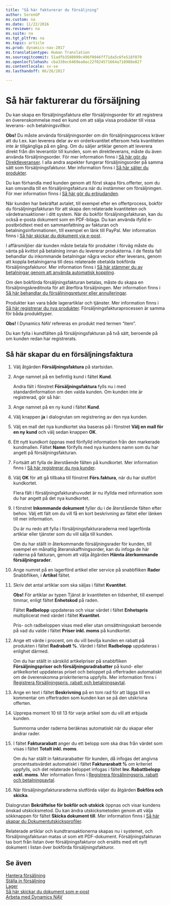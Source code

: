 ```yaml
---
title: "Så här fakturerar du försäljning"
author: SorenGP
ms.custom: na
ms.date: 11/22/2016
ms.reviewer: na
ms.suite: na
ms.tgt_pltfrm: na
ms.topic: article
ms.prod: dynamics-nav-2017
ms.translationtype: Human Translation
ms.sourcegitcommit: 51adfb3588099c496f0946ff71da5c6fe518f070
ms.openlocfilehash: cba338ec6469ea0ac22f024571664a718988e827
ms.contentlocale: sv-se
ms.lasthandoff: 06/26/2017

---
```


# <a name="how-to-invoice-sales"></a>Så här fakturerar du försäljning

Du kan skapa en försäljningsfaktura eller försäljningsorder för att registrera en överenskommelse med en kund om att sälja vissa produkter till vissa leverans- och betalningsvillkor.

**Obs!** Du måste använda försäljningsorder om din försäljningsprocess kräver att du t.ex. kan leverera delar av en orderkvantitet eftersom hela kvantiteten inte är tillgängliga på en gång. Om du säljer artiklar genom att leverera direkt från din leverantör till kunden, som en direktleverans, måste du även använda försäljningsorder. För mer information finns i [Så här gör du Direktleveranser](sales-how-drop-shipment.md). I alla andra aspekter fungerar försäljningsorder på samma sätt som försäljningsfakturor. Mer information finns i [Så här säljer du produkter](sales-how-sell-products.md).

Du kan förhandla med kunden genom att först skapa förs.offerter, som du kan omvandla till en försäljningsfaktura när du instämmer om försäljningen. För mer information finns i [Så här gör du erbjudanden](sales-how-make-offers.md).

När kunden har bekräftat avtalet, till exempel efter en offertprocess, bokför du försäljningsfakturan för att skapa den relaterade kvantiteten och värdetransaktioner i ditt system. När du bokför försäljningsfakturan, kan du också e-posta dokument som en PDF-bilaga. Du kan använda ifylld e-postbrödtext med en sammanfattning av fakturan och betalningsinformationen, till exempel en länk till PayPal. Mer information finns i [Så här skickar du dokument via e-post](ui-how-send-documents-email.md).

I affärsmiljöer där kunden måste betala för produkter i förväg måste du vänta på kvittot på betalning innan du levererar produkterna. I de flesta fall behandlar du inkommande betalningar några veckor efter leverans, genom att koppla betalningarna till dess relaterade obetalda bokförda försäljningsfakturor. Mer information finns i [Så här stämmer du av betalningar genom att använda automatisk koppling](receivables-how-reconcile-payments-auto-application.md).

Om den bokförda försäljningsfakturan betalas, måste du skapa en försäljningskreditnota för att återföra försäljningen. Mer information finns i [Så här behandlar du försäljningsreturer eller annulleringar](sales-how-process-sales-returns-cancellations.md).

Produkter kan vara både lagerartiklar och tjänster. Mer information finns i [Så här registrerar du nya produkter](inventory-how-register-new-products.md). Försäljningsfakturaprocessen är samma för båda produkttyper.

**Obs!** I Dynamics NAV refereras en produkt med termen “item”.

Du kan fylla i kundfälten på försäljningsfakturan på två sätt, beroende på om kunden redan har registrerats.

## <a name="to-create-a-sales-invoice"></a>Så här skapar du en försäljningsfaktura
1. Välj åtgärden **Försäljningsfaktura** på startsidan.  
3. Ange namnet på en befintlig kund i fältet **Kund**.

    Andra fält i fönstret **Försäljningsfaktura** fylls nu i med standardinformation om den valda kunden. Om kunden inte är registrerad, gör så här:
4. Ange namnet på en ny kund i fältet **Kund**.
5. Välj knappen **ja** i dialogrutan om registrering av den nya kunden.
6. Välj en mall det nya kundkortet ska baseras på i fönstret **Välj en mall för en ny kund** och välj sedan knappen **OK**.
7. Ett nytt kundkort öppnas med förifylld information från den markerade kundmallen. Fältet **Namn** förifylls med nya kundens namn som du har angett på försäljningsfakturan.
8. Fortsätt att fylla de återstående fälten på kundkortet. Mer information finns i [Så här registrerar du nya kunder](sales-how-register-new-customers.md).  
9. Välj **OK** för att gå tillbaka till fönstret **Förs.faktura**, när du har slutfört kundkortet.

    Flera fält i försäljningsfakturahuvudet är nu ifyllda med information som du har angett på det nya kundkortet.
10. I fönstret **Inkommande dokument** fyller du i de återstående fälten efter behov. Välj ett fält om du vill få en kort beskrivning av fältet eller länken till mer information.

    Du är nu redo att fylla i försäljningsfakturaraderna med lagerförda artiklar eller tjänster som du vill sälja till kunden.

    Om du har ställt in återkommande försäljningsrader för kunden, till exempel en månatlig återanskaffningsorder, kan du infoga de här raderna på fakturan, genom att välja åtgärden **Hämta återkommande försäljningsrader**.
11. Ange numret på en lagerförd artikel eller service på snabbfliken **Rader** Snabbfliken, i **Artikel** fältet.  
12. Skriv det antal artiklar som ska säljas i fältet **Kvantitet**.

    **Obs!** För artiklar av typen Tjänst är kvantiteten en tidsenhet, till exempel timmar, enligt fältet **Enhetskod** på raden.

    Fältet **Radbelopp** uppdateras och visar värdet i fältet **Enhetspris** multiplicerat med värdet i fältet **Kvantitet**.

    Pris- och radbeloppen visas med eller utan omsättningsskatt beroende på vad du valde i fältet **Priser inkl. moms** på kundkortet.
13. Ange ett värde i procent, om du vill bevilja kunden en rabatt på produkten i fältet **Radrabatt %**. Värdet i fältet **Radbelopp** uppdateras i enlighet därmed.

    Om du har ställt in särskild artikelpriser på snabbfliken **Försäljningspriser och försäljningsradrabatter** på kund- eller artikelkortet uppdateras priset och beloppet på offertraden automatiskt om de överenskomna priskriterierna uppfylls. Mer information finns i [Registrera försäljningspris, rabatt och betalningsavtal](sales-how-record-sales-price-discount-payment-agreements.md).
14. Ange en text i fältet **Beskrivning** på en tom rad för att lägga till en kommentar om offertraden som kunden kan se på den utskrivna offerten.  
15. Upprepa moment 10 till 13 för varje artikel som du vill att erbjuda kunden.

    Summorna under raderna beräknas automatiskt när du skapar eller ändrar rader.
16. I fältet **Fakturarabatt** anger du ett belopp som ska dras från värdet som visas i fältet **Totalt inkl. moms**.

    Om du har ställt in fakturarabatter för kunden, då infogas det angivna procentsatsvärdet automatiskt i fältet **Fakturarabatt %** om kriteriet uppfylls, och det relaterade beloppet infogas i fältet **Inv. Rabattbelopp exkl. moms**. Mer information finns i [Registrera försäljningspris, rabatt och betalningsavtal](sales-how-record-sales-price-discount-payment-agreements.md).
17. När försäljningsfakturaraderna slutförda väljer du åtgärden **Bokföra och skicka**.

Dialogrutan **Bekräftelse för bokför och utskick** öppnas och visar kundens önskad utskicksmetod. Du kan ändra utskicksmetoden genom att välja sökknappen för fältet **Skicka dokument till**. Mer information finns i [Så här skapar du Dokumentutskicksprofiler](sales-how-setup-document-send-profiles.md).

Relaterade artiklar och kundtransaktionerna skapas nu i systemet, och försäljningsfakturan matas ut som ett PDF-dokument. Försäljningsfakturan tas bort från listan över försäljningsfakturor och ersätts med ett nytt dokument i listan över bokförda försäljningsfakturor.

## <a name="see-also"></a>Se även  
[Hantera försäljning](sales-manage-sales.md)  
[Ställa in försäljning](sales-setup-sales.md)  
[Lager](inventory-manage-inventory.md)    
[Så här skickar du dokument som e-post](ui-how-send-documents-email.md)  
[Arbeta med Dynamics NAV](ui-work-product.md)

